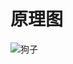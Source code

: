 # 原理图

![狗子](https://gimg2.baidu.com/image_search/src=http%3A%2F%2Fimg-blog.csdnimg.cn%2F2021040716551327.png%3Ftype_ZmFuZ3poZW5naGVpdGk%2Cshadow_10%2Ctext_aHR0cHM6Ly9ibG9nLmNzZG4ubmV0L1RMMTgzODI5NTA0OTc%3D%2Csize_16%2Ccolor_FFFFFF%2Ct_70&refer=http%3A%2F%2Fimg-blog.csdnimg.cn&app=2002&size=f9999,10000&q=a80&n=0&g=0n&fmt=jpeg?sec=1646579991&t=a7e1fe80bb516ba2aa9612e296bd00f5)